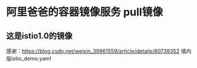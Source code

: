 # 阿里爸爸的容器镜像服务 pull镜像
## 这是istio1.0的镜像

感谢：https://blog.csdn.net/weixin_39961559/article/details/80739352
墙内版istio_demo.yaml

